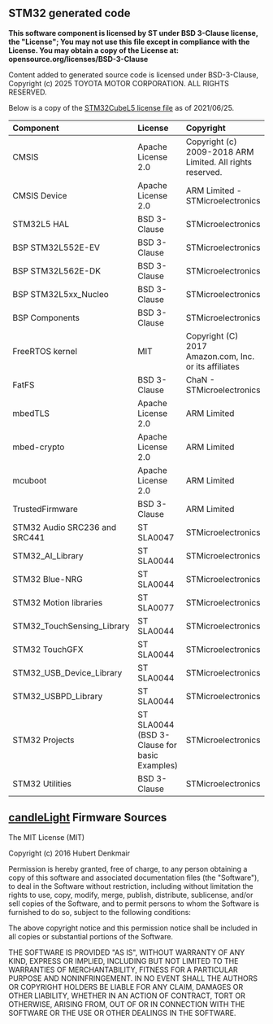## STM32 generated code

**This software component is licensed by ST under BSD 3-Clause license, the "License"; You may not use this file except in compliance with the License. You may obtain a copy of the License at: opensource.org/licenses/BSD-3-Clause**

Content added to generated source code is licensed under BSD-3-Clause, Copyright (c) 2025 TOYOTA MOTOR CORPORATION. ALL RIGHTS RESERVED.

Below is a copy of the [STM32CubeL5 license file](https://github.com/STMicroelectronics/STM32CubeL5?tab=License-1-ov-file) as of 2021/06/25.

| Component                       | License              | Copyright |
|:---------                       |:-------              |:----------|
| CMSIS                           | Apache License 2.0   | Copyright (c) 2009-2018 ARM Limited. All rights reserved. |
| CMSIS Device                    | Apache License 2.0   | ARM Limited - STMicroelectronics |
| STM32L5 HAL                     | BSD 3-Clause         | STMicroelectronics |
| BSP STM32L552E-EV               | BSD 3-Clause         | STMicroelectronics |
| BSP STM32L562E-DK               | BSD 3-Clause         | STMicroelectronics |
| BSP STM32L5xx_Nucleo            | BSD 3-Clause         | STMicroelectronics |
| BSP Components                  | BSD 3-Clause         | STMicroelectronics |
| FreeRTOS kernel                 | MIT                  | Copyright (C) 2017 Amazon.com, Inc. or its affiliates |
| FatFS                           | BSD 3-Clause         | ChaN - STMicroelectronics |
| mbedTLS                         | Apache License 2.0   | ARM Limited |
| mbed-crypto                     | Apache License 2.0   | ARM Limited |
| mcuboot                         | Apache License 2.0   | ARM Limited |
| TrustedFirmware                 | BSD 3-Clause         | ARM Limited |
| STM32 Audio SRC236 and SRC441   | ST SLA0047           | STMicroelectronics |
| STM32_AI_Library                | ST SLA0044           | STMicroelectronics |
| STM32 Blue-NRG                  | ST SLA0044           | STMicroelectronics |
| STM32 Motion libraries          | ST SLA0077           | STMicroelectronics |
| STM32_TouchSensing_Library      | ST SLA0044           | STMicroelectronics |
| STM32 TouchGFX                  | ST SLA0044           | STMicroelectronics |
| STM32_USB_Device_Library        | ST SLA0044           | STMicroelectronics |
| STM32_USBPD_Library             | ST SLA0044           | STMicroelectronics |
| STM32 Projects                  | ST SLA0044 (BSD 3-Clause for basic Examples) | STMicroelectronics |
| STM32 Utilities                 | BSD 3-Clause         | STMicroelectronics |


## [candleLight](https://github.com/candle-usb/candleLight_fw) Firmware Sources

The MIT License (MIT)

Copyright (c) 2016 Hubert Denkmair

Permission is hereby granted, free of charge, to any person obtaining a copy
of this software and associated documentation files (the "Software"), to deal
in the Software without restriction, including without limitation the rights
to use, copy, modify, merge, publish, distribute, sublicense, and/or sell
copies of the Software, and to permit persons to whom the Software is
furnished to do so, subject to the following conditions:

The above copyright notice and this permission notice shall be included in
all copies or substantial portions of the Software.

THE SOFTWARE IS PROVIDED "AS IS", WITHOUT WARRANTY OF ANY KIND, EXPRESS OR
IMPLIED, INCLUDING BUT NOT LIMITED TO THE WARRANTIES OF MERCHANTABILITY,
FITNESS FOR A PARTICULAR PURPOSE AND NONINFRINGEMENT. IN NO EVENT SHALL THE
AUTHORS OR COPYRIGHT HOLDERS BE LIABLE FOR ANY CLAIM, DAMAGES OR OTHER
LIABILITY, WHETHER IN AN ACTION OF CONTRACT, TORT OR OTHERWISE, ARISING FROM,
OUT OF OR IN CONNECTION WITH THE SOFTWARE OR THE USE OR OTHER DEALINGS IN
THE SOFTWARE.





